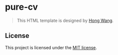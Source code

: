 # pure-cv
> This HTML template is designed by [Hong Wang](https://github.com/H0NGWANG).

## License
This project is licensed under the [MIT license](https://github.com/H0NGWANG/pure-cv/blob/master/LICENSE).
